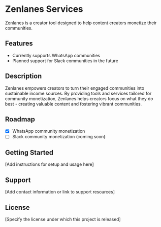 # Zenlanes Services

Zenlanes is a creator tool designed to help content creators monetize their communities.

## Features

- Currently supports WhatsApp communities
- Planned support for Slack communities in the future

## Description

Zenlanes empowers creators to turn their engaged communities into sustainable income sources. By providing tools and services tailored for community monetization, Zenlanes helps creators focus on what they do best - creating valuable content and fostering vibrant communities.

## Roadmap

- [x] WhatsApp community monetization
- [ ] Slack community monetization (coming soon)

## Getting Started

[Add instructions for setup and usage here]

## Support

[Add contact information or link to support resources]

## License

[Specify the license under which this project is released]